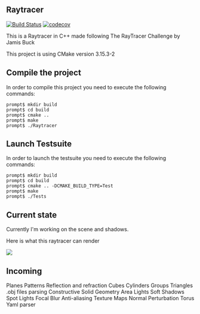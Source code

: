 ## Raytracer

[![Build Status](https://travis-ci.com/Pleuvens/RayTracer.svg?branch=master)](https://travis-ci.com/Pleuvens/RayTracer)
[![codecov](https://codecov.io/gh/Pleuvens/Raytracer/branch/master/graph/badge.svg)](https://codecov.io/gh/Pleuvens/Raytracer)

This is a Raytracer in C++ made following The RayTracer Challenge by Jamis Buck

This project is using CMake version 3.15.3-2

## Compile the project

In order to compile this project you need to execute the following commands:

```
prompt$ mkdir build
prompt$ cd build
prompt$ cmake ..
prompt$ make
prompt$ ./Raytracer
```

## Launch Testsuite

In order to launch the testsuite you need to execute the following commands:

```
prompt$ mkdir build
prompt$ cd build
prompt$ cmake .. -DCMAKE_BUILD_TYPE=Test
prompt$ make
prompt$ ./Tests
```

## Current state

Currently I'm working on the scene and shadows.

Here is what this raytracer can render

![](./test.ppm)

## Incoming

Planes
Patterns
Reflection and refraction
Cubes
Cylinders
Groups
Triangles
.obj files parsing
Constructive Solid Geometry
Area Lights
Soft Shadows
Spot Lights
Focal Blur
Anti-aliasing
Texture Maps
Normal Perturbation
Torus
Yaml parser
